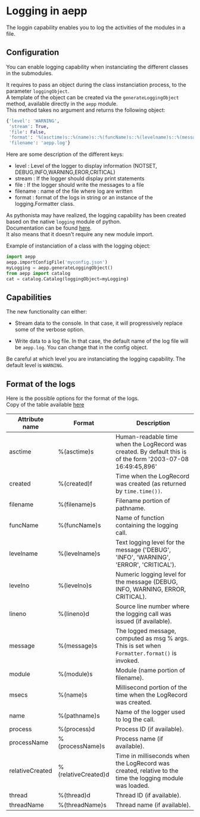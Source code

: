 # Logging in aepp

The loggin capability enables you to log the activities of the modules in a file.

## Configuration

You can enable logging capability when instanciating the different classes in the submodules.

It requires to pass an object during the class instanciation process, to the parameter `loggingObject`.\
A template of the object can be created via the `generateLoggingObject` method, available directly in the `aepp` module.\
This method takes no argument and returns the following object:

```python
{'level': 'WARNING',
 'stream': True,
 'file': False,
 'format': '%(asctime)s::%(name)s::%(funcName)s::%(levelname)s::%(message)s::%(lineno)d',
 'filename': 'aepp.log'}
```

Here are some description of the different keys:

* level : Level of the logger to display information (NOTSET, DEBUG,INFO,WARNING,EROR,CRITICAL)
* stream : If the logger should display print statements
* file : If the logger should write the messages to a file
* filename : name of the file where log are written
* format : format of the logs in string or an instance of the logging.Formatter class.

As pythonista may have realized, the logging capability has been created based on the native `logging` module of python.\
Documentation can be found [here](https://docs.python.org/3/library/logging.html).\
It also means that it doesn't require any new module import.

Example of instanciation of a class with the logging object:

```python
import aepp
aepp.importConfigFile('myconfig.json')
myLogging = aepp.generateLoggingObject()
from aepp import catalog
cat = catalog.Catalog(loggingObject=myLogging)

```

## Capabilities

The new functionality can either:

* Stream data to the console. In that case, it will progressively replace some of the verbose option.

* Write data to a log file. In that case, the default name of the log file will be `aepp.log`. You can change that in the config object.

Be careful at which level you are instanciating the logging capability. The default level is `WARNING`.

## Format of the logs

Here is the possible options for the format of the logs.\
Copy of the table available [here](https://docs.python.org/3/library/logging.html#:~:text=available%20to%20you.-,Attribute%20name,-Format)

|     Attribute name      |     Format      |   Description |
| ------------------------|-----------------|---------------|
|  asctime   |  %(asctime)s   | Human-readable time when the LogRecord was created. By default this is of the form '2003-07-08 16:49:45,896' |
|  created   |  %(created)f   | Time when the LogRecord was created (as returned by `time.time())`. |
|  filename  |  %(filename)s  | Filename portion of pathname. |
|  funcName  |  %(funcName)s  | Name of function containing the logging call. |
|  levelname |  %(levelname)s | Text logging level for the message ('DEBUG', 'INFO', 'WARNING', 'ERROR', 'CRITICAL'). |
|  levelno   |  %(levelno)s   | Numeric logging level for the message (DEBUG, INFO, WARNING, ERROR, CRITICAL). |
|  lineno    |  %(lineno)d    | Source line number where the logging call was issued (if available). |
|  message   |  %(message)s   | The logged message, computed as msg % args. This is set when `Formatter.format()` is invoked. |
|  module    |  %(module)s    | Module (name portion of filename). |
|  msecs     |  %(name)s      | Millisecond portion of the time when the LogRecord was created. |
|  name      |  %(pathname)s  | Name of the logger used to log the call. |
|  process   |  %(process)d   | Process ID (if available). |
|  processName| %(processName)s| Process name (if available). |
|  relativeCreated| %(relativeCreated)d| Time in milliseconds when the LogRecord was created, relative to the time the logging module was loaded. |
|  thread    |  %(thread)d    | Thread ID (if available). |
|  threadName|  %(threadName)s| Thread name (if available). |
